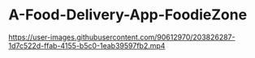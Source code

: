 # A-Food-Delivery-App-FoodieZone

https://user-images.githubusercontent.com/90612970/203826287-1d7c522d-ffab-4155-b5c0-1eab39597fb2.mp4


